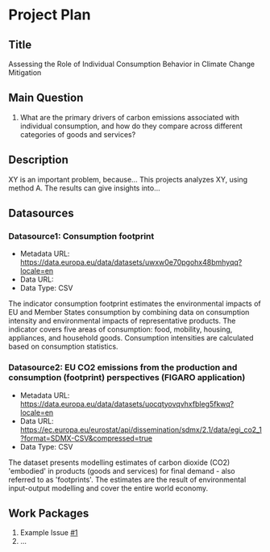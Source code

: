 # Project Plan

## Title

<!-- Give your project a short title. -->

Assessing the Role of Individual Consumption Behavior in Climate Change Mitigation

## Main Question

<!-- Think about one main question you want to answer based on the data. -->

1. What are the primary drivers of carbon emissions associated with individual consumption, and how do they compare across different categories of goods and services?

## Description

<!-- Describe your data science project in max. 200 words. Consider writing about why and how you attempt it. -->

XY is an important problem, because... This projects analyzes XY, using method A. The results can give insights into...

## Datasources

<!-- Describe each datasources you plan to use in a section. Use the prefic "DatasourceX" where X is the id of the datasource. -->

### Datasource1: Consumption footprint

- Metadata URL: https://data.europa.eu/data/datasets/uwxw0e70pgohx48bmhyqq?locale=en
- Data URL:
- Data Type: CSV

The indicator consumption footprint estimates the environmental impacts of EU and Member States consumption by combining data on consumption intensity and environmental impacts of representative products. The indicator covers five areas of consumption: food, mobility, housing, appliances, and household goods. Consumption intensities are calculated based on consumption statistics.

### Datasource2: EU CO2 emissions from the production and consumption (footprint) perspectives (FIGARO application)

- Metadata URL: https://data.europa.eu/data/datasets/uocqtyovqvhxfbleg5fkwq?locale=en
- Data URL: https://ec.europa.eu/eurostat/api/dissemination/sdmx/2.1/data/egi_co2_1?format=SDMX-CSV&compressed=true
- Data Type: CSV

The dataset presents modelling estimates of carbon dioxide (CO2) 'embodied' in products (goods and services) for final demand - also referred to as 'footprints'. The estimates are the result of environmental input-output modelling and cover the entire world economy.

## Work Packages

<!-- List of work packages ordered sequentially, each pointing to an issue with more details. -->

1. Example Issue [#1][i1]
2. ...

[i1]: https://github.com/jvalue/made-template/issues/1
